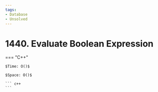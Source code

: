 ```yaml
---
tags:
- Database
- Unsolved
---
```



# 1440. Evaluate Boolean Expression

=== "C++"

    $Time: O()$

    $Space: O()$

    ``` c++
    ```